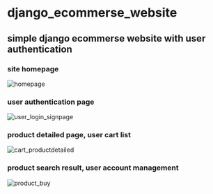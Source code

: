 # django_ecommerse_website
## simple django ecommerse website with user authentication

### site homepage
![homepage](https://github.com/VIshnu12Vk/django_ecommerse_website/assets/118201211/dc9faccd-70bd-4592-9808-7a138f5207ae)
### user authentication page
![user_login_signpage](https://github.com/VIshnu12Vk/django_ecommerse_website/assets/118201211/2c3a028a-7d9e-4258-a90d-59ea37affc12)
### product detailed page, user cart list
![cart_productdetailed](https://github.com/VIshnu12Vk/django_ecommerse_website/assets/118201211/51d301a1-02a4-4219-b631-b3bf693544fc)
### product search result, user account management
![product_buy](https://github.com/VIshnu12Vk/django_ecommerse_website/assets/118201211/ad9be4b4-2eec-4c43-a634-236e32010cc1)
